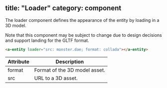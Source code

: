title: "Loader"
category: component
---

The loader component defines the appearance of the entity by loading in a 3D
model.

Note that this component may be subject to change due to design decisions and
support landing for the GLTF format.

```html
<a-entity loader="src: monster.dae; format: collada"></a-entity>
```

| Attribute | Description                   |
|-----------|-------------------------------|
| format    | Format of the 3D model asset. |
| src       | URL to a 3D asset.            |
